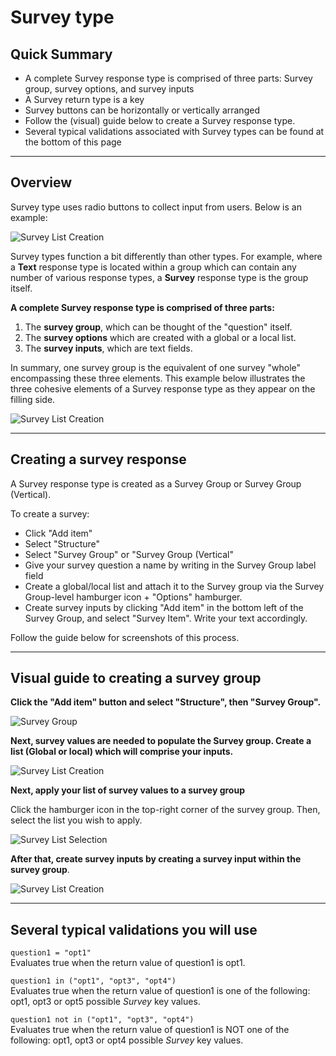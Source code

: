 # Survey type

## Quick Summary

* A complete Survey response type is comprised of three parts: Survey group, survey options, and survey inputs
* A Survey return type is a key
* Survey buttons can be horizontally or vertically arranged
* Follow the (visual) guide below to create a Survey response type.
* Several typical validations associated with Survey types can be found at the bottom of this page

---

## Overview  

Survey type uses radio buttons to collect input from users. Below is an example:

![Survey List Creation](types/survey-filling-side.png)


Survey types function a bit differently than other types.  For example, where a **Text** response type is located within a group which can contain any number of various response types, a **Survey** response type is the group itself. 

**A complete Survey response type is comprised of three parts:**

1. The **survey group**, which can be thought of the "question" itself.
2. The **survey options** which are created with a global or a local list. 
3. The **survey inputs**, which are text fields. 

In summary, one survey group is the equivalent of one survey "whole" encompassing these three elements. This example below illustrates the three cohesive elements of a Survey response type as they appear on the filling side.

![Survey List Creation](types/survey-filling-side-b.png)

---

## Creating a survey response

A Survey response type is created as a Survey Group or Survey Group (Vertical). 

To create a survey:

* Click "Add item"
* Select "Structure"
* Select "Survey Group" or "Survey Group (Vertical"
* Give your survey question a name by writing in the Survey Group label field
* Create a global/local list and attach it to the Survey group via the Survey Group-level hamburger icon + "Options" hamburger.
* Create survey inputs by clicking "Add item" in the bottom left of the Survey Group, and select "Survey Item". Write your text accordingly.

Follow the guide below for screenshots of this process.

---

## Visual guide to creating a survey group
 
**Click the "Add item" button and select "Structure", then "Survey Group".**

![Survey Group](types/survey-group.png)

**Next, survey values are needed to populate the Survey group. Create a list (Global or local) which will comprise your inputs.**

![Survey List Creation](types/survey-input-list.png)

**Next, apply your list of survey values to a survey group**  

Click the hamburger icon in the top-right corner of the survey group. Then, select the list you wish to apply.

![Survey List Selection](types/select-survey-input-list.png)

**After that, create survey inputs by creating a survey input within the survey group**.

![Survey List Creation](types/create-survey-input.png)

---

## Several typical validations you will use

`question1 = "opt1"`  
Evaluates true when the return value of question1 is opt1.

`question1 in ("opt1", "opt3", "opt4")`  
Evaluates true when the return value of question1 is one of the following: opt1, opt3 or opt5 possible *Survey* key values.

`question1 not in ("opt1", "opt3", "opt4")`  
Evaluates true when the return value of question1 is NOT one of the following: opt1, opt3 or opt4 possible *Survey* key values.